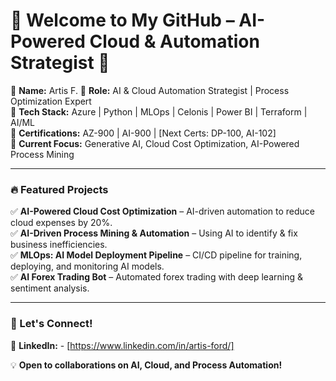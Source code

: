 # 👋 Welcome to My GitHub – AI-Powered Cloud & Automation Strategist 🚀  
🔹 **Name:** Artis F. 
🔹 **Role:** AI & Cloud Automation Strategist | Process Optimization Expert  
🔹 **Tech Stack:** Azure | Python | MLOps | Celonis | Power BI | Terraform | AI/ML  
🔹 **Certifications:** AZ-900 | AI-900 | [Next Certs: DP-100, AI-102]  
🔹 **Current Focus:** Generative AI, Cloud Cost Optimization, AI-Powered Process Mining  

---

### 🔥 Featured Projects  
✅ **AI-Powered Cloud Cost Optimization** – AI-driven automation to reduce cloud expenses by 20%.  
✅ **AI-Driven Process Mining & Automation** – Using AI to identify & fix business inefficiencies.  
✅ **MLOps: AI Model Deployment Pipeline** – CI/CD pipeline for training, deploying, and monitoring AI models.  
✅ **AI Forex Trading Bot** – Automated forex trading with deep learning & sentiment analysis.  

---

### 📢 Let's Connect!  
📌 **LinkedIn:** - [https://www.linkedin.com/in/artis-ford/]

💡 **Open to collaborations on AI, Cloud, and Process Automation!**  
